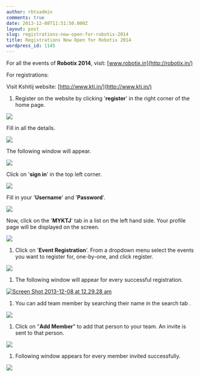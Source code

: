 ```yaml
---
author: rbtxadmin
comments: true
date: 2013-12-08T11:51:50.000Z
layout: post
slug: registrations-now-open-for-robotix-2014
title: Registrations Now Open for Robotix 2014
wordpress_id: 1145
---
```


For all the events of **Robotix 2014**, visit: [www.robotix.in](http://robotix.in/)

 For registrations:

Visit  Kshitij website: [http://www.ktj.in/](http://www.ktj.in/)
1. Register  on the website  by clicking '**register**' in the right  corner of the home page.

![](https://lh3.googleusercontent.com/lrMx3UD8EzJHBi-18ZO1xQJ4Xl1nz5hDNrzKYOv94-HbX6RwCMsq50R6UqfWrl0QiGNrSllqekPpX1Oy_8gknLi1obfhTFqJ7uS-F-q2SuxWdqVzcOenlvfbUg)   

Fill in all the details.

![](https://lh5.googleusercontent.com/HPEEN_2fiDa54HuekSZEKhJPxJJtZez0YHJ6Ta0PFd1YthNfD16hheurBTvvIszatkE4yHhvQskBw8s6aj_swzwbVcXgr3y7ypFmF52SGbCMvso5-dkkUQYbJg)

The following window will appear.

![](https://lh4.googleusercontent.com/kp2ar9DTBS-ggEeJSPyebCDv9qtdvKS7yTLbkELA69pdxGyJ8SdRSKMT2_BwM83_VudPhPmGaOqrnoEv3BUAcXjD5_poeHsSZfs_YJGh6r1Q2l6inVfQGSam1Q)

Click on '**sign in**'  in the top left corner.

![](https://lh6.googleusercontent.com/MmTsJ8hipp4J9MjrsHVHvuY7DAz8DLLb5b7Vb12g8BlDBi3UqHP48WLEE0v3G0p2PUeXvRBOi08q2EZlguvktqfkkUf3_kpmrCye4OanGZiQg-1ysy5h5uq95A) 

Fill in your '**Username**' and '**Password**'.

![](https://lh5.googleusercontent.com/QP4CbwEcNmUmf08gdoGBHdFqmcj9pApJEPwDfB0CwZVhLbNEBjhUvuxkF-WQgpIENoQxGptGbgm6kzQ0GlDdqcncC_7CkCb-6i_Mpb0QnlQpVl0draKLkZ0r5g) 

Now, click on the '**MYKTJ**' tab in a list on the left hand side. Your profile page will be displayed on the screen.

![](https://lh5.googleusercontent.com/W-Gjwq_nNkpVW0S8FOm3588nsffM4TbyuUDtqGC72eQerH9P7p9-lMzroYTRJKxUtkGVc_rTC-s048dzDvMSJEhHFsrwYsyhYM5QxENvAR-5uGYNseLYRlJGmQ) 
1. Click on '**Event Registration**'. From a dropdown menu  select the events you want to register for, one-by-one, and click register.

![](https://lh6.googleusercontent.com/uN5-86oTIXPtqHJ4ZkccvyhJjaYl3q0NnLK1LOZ4XE1FM6f4lxNsMZBuzJBt1syW-NAeYh3jYih18jgxmGvsYE0t1svc_mT58QPk1TnNrjR7btNd3rHhKSbyug)
1. The following window will appear for every successful registration.

[![Screen Shot 2013-12-08 at 12.29.28 am](http://robotix.in/blog/wp-content/uploads/2013/12/Screen-Shot-2013-12-08-at-12.29.28-am.png)](http://robotix.in/blog/wp-content/uploads/2013/12/Screen-Shot-2013-12-08-at-12.29.28-am.png)
1. You can add team member by searching their name in the search tab .

![](https://lh3.googleusercontent.com/kHqQoEG5V53mDxHRFCEtf_8Lvt77-0KsD4bLOnBFejmcwe2gGNXOz-xwORK1wGdKSjn3OHU5W60CtcvDJKE7YDeca4KbcaNZIo0bXkYHbSIHJGnca7FdtW1-xg)
1. Click on "**Add Member**" to add that person to your team. An invite is sent to that person.

![](https://lh5.googleusercontent.com/PTY0QEAIusbrm6hPK_DkGngoQu1BQr3WQHti1_cpaVMXS2Rd-aQcViZqzGhYOOMJaSvPdPBTuYocdrgeMxk14XqR3FCsUk1MMcux7uPf8H_nS21lj5wEtA35Lg)
1. Following window appears for every member invited successfully.

![](https://lh4.googleusercontent.com/4zSWyv4Wj8ofmgI7A09m_gNhSL4-0dyQAZ_zZYGegmmDZxaddntGNnXDPV-ckw5o2XCWhP2bKj-1o-o3IwwlzXWDiXnkK1VoVEXzLC2j0P9hySZl_tkvmwJetA)
